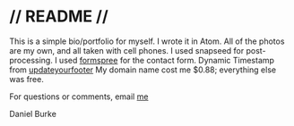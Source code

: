 // README //
============


This is a simple bio/portfolio for myself.
I wrote it in Atom.
All of the photos are my own, and all taken with cell phones.
I used snapseed for post-processing.
I used [formspree](formspree.io) for the contact form.
Dynamic Timestamp from [updateyourfooter](updateyourfooter.com)
My domain name cost me $0.88; everything else was free.

For questions or comments, email [me](mailto:thedanielburke@gmail.com)

Daniel Burke
